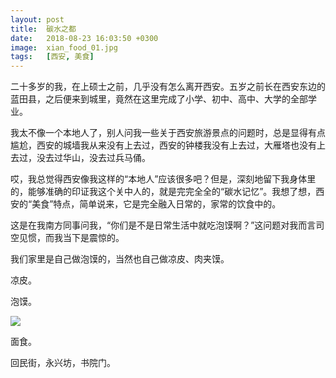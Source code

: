 ```yaml
---
layout: post
title:  碳水之都
date:   2018-08-23 16:03:50 +0300
image:  xian_food_01.jpg
tags:   [西安, 美食]
---
```

二十多岁的我，在上硕士之前，几乎没有怎么离开西安。五岁之前长在西安东边的蓝田县，之后便来到城里，竟然在这里完成了小学、初中、高中、大学的全部学业。

我太不像一个本地人了，别人问我一些关于西安旅游景点的问题时，总是显得有点尴尬，西安的城墙我从来没有上去过，西安的钟楼我没有上去过，大雁塔也没有上去过，没去过华山，没去过兵马俑。

哎，我总觉得西安像我这样的“本地人”应该很多吧？但是，深刻地留下我身体里的，能够准确的印证我这个关中人的，就是完完全全的“碳水记忆”。我想了想，西安的“美食”特点，简单说来，它是完全融入日常的，家常的饮食中的。

这是在我南方同事问我，“你们是不是日常生活中就吃泡馍啊？”这问题对我而言司空见惯，而我当下是震惊的。

我们家里是自己做泡馍的，当然也自己做凉皮、肉夹馍。

凉皮。

泡馍。

![]({{site.baseurl}}/img/04.jpg)

面食。

回民街，永兴坊，书院门。
